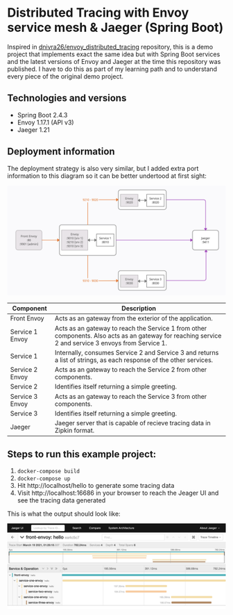 # Distributed Tracing with Envoy service mesh & Jaeger (Spring Boot)
Inspired in [dnivra26/envoy_distributed_tracing] repository, this is a demo project that implements exact the same idea but with Spring Boot services and the latest versions of Envoy and Jaeger at the time this repository was published. I have to do this as part of my learning path and to understand every piece of the original demo project.

## Technologies and versions

- Spring Boot 2.4.3
- Envoy 1.17.1 (API v3)
- Jaeger 1.21

## Deployment information

The deployment strategy is also very similar, but I added extra port information to this diagram so it can be better undertood at first sight:

![deployment]

| Component | Description |
| ------ | ------ |
| Front Envoy | Acts as an gateway from the exterior of the application. |
| Service 1 Envoy | Acts as an gateway to reach the Service 1 from other components. Also acts as an gateway for reaching service 2 and service 3 envoys from Service 1.  |
| Service 1 | Internally, consumes Service 2 and Service 3 and returns a list of strings, as each response of the other services. |
| Service 2 Envoy | Acts as an gateway to reach the Service 2 from other components. |
| Service 2 | Identifies itself returning a simple greeting. |
| Service 3 Envoy | Acts as an gateway to reach the Service 3 from other components. |
| Service 3 | Identifies itself returning a simple greeting. |
| Jaeger | Jaeger server that is capable of recieve tracing data in Zipkin format. |

## Steps to run this example project:
1. `docker-compose build`  
2. `docker-compose up`  
3. Hit http://localhost/hello to generate some tracing data  
4. Visit http://localhost:16686 in your browser to reach the Jeager UI and see the tracing data generated

This is what the output should look like:

![tracing data]

[dnivra26/envoy_distributed_tracing]: <https://github.com/dnivra26/envoy_distributed_tracing>
[deployment]: <https://github.com/fastalme/envoy-jaeger-test/blob/master/deployment.png?raw=true>
[tracing data]: <https://github.com/fastalme/envoy-jaeger-test/blob/master/tracing-data.png?raw=true>